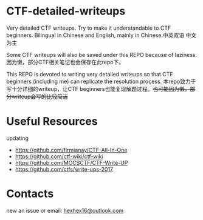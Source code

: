 # CTF-detailed-writeups
Very detailed CTF writeups. Try to make it understandable to CTF beginners. Bilingual in Chinese and English, mainly in Chinese.中英双语 中文为主

Some CTF writeups will also be saved under this REPO because of laziness. 因为懒，部分CTF相关笔记也会保存在此repo下。

This REPO is devoted to writing very detailed writeups so that CTF beginners (including me) can replicate the resolution process. 本repo致力于写十分详细的writeup，让CTF beginners也能复现解题过程。~~也可能因为懒，部分writeup会写的比较简洁~~

# Useful Resources

updating

- https://github.com/firmianay/CTF-All-In-One
- https://github.com/ctf-wiki/ctf-wiki
- https://github.com/MOCSCTF/CTF-Write-UP
- https://github.com/ctfs/write-ups-2017

# Contacts

new an issue or email: [hexhex16@outlook.com](mailto:hexhex16@outlook.com)